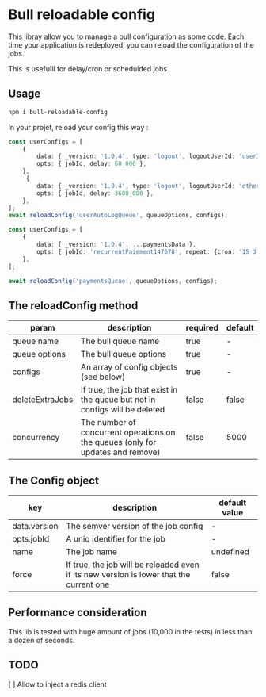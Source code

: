 # Bull reloadable config

This libray allow you to manage a [bull](https://github.com/OptimalBits/bull/) configuration as some code.
Each time your application is redeployed, you can reload the configuration of the jobs.

This is usefulll for delay/cron or schedulded jobs 

## Usage

```bash
npm i bull-reloadable-config
```


In your projet, reload your config this way : 

```ts
const userConfigs = [
    {
        data: { _version: '1.0.4', type: 'logout', logoutUserId: 'userId' },
        opts: { jobId, delay: 60_000 },
    },
     {
        data: { _version: '1.0.4', type: 'logout', logoutUserId: 'otherUserId' },
        opts: { jobId, delay: 3600_000 },
    },
];
await reloadConfig('userAutoLogQueue', queueOptions, configs);

const userConfigs = [
    {
        data: { _version: '1.0.4', ...paymentsData },
        opts: { jobId: 'recurrentPaiement147678', repeat: {cron: '15 3 * * *'} },
    },
];

await reloadConfig('paymentsQueue', queueOptions, configs);
```

## The reloadConfig method

| param  |  description | required  |   default |
|---|---|---|---|
| queue name  |  The bull queue name | true  |  - |
| queue options  |  The bull queue options| true  |  - |
| configs  |  An array of config objects (see below)  |  true | - |
| deleteExtraJobs  |  If true, the job that exist in the queue but not in configs will be deleted | false  |  false |
| concurrency  |  The number of concurrent operations on the queues (only for updates and remove) | false  |  5000 |

## The Config object

| key  |  description | default value  |   
|---|---|---|
| data.version  |  The semver version of the job config | -  |  
| opts.jobId  |  A uniq identifier for the job | -  |  
| name  |  The job name | undefined  |  
| force  |  If true, the job will be reloaded even if its new version is lower that the current one | false  |  

## Performance consideration

This lib is tested with huge amount of jobs (10,000 in the tests) in less than a dozen of seconds. 

## TODO

[ ] Allow to inject a redis client